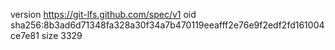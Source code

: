 version https://git-lfs.github.com/spec/v1
oid sha256:8b3ad6d71348fa328a30f34a7b470119eeafff2e76e9f2edf2fd161004ce7e81
size 3329

